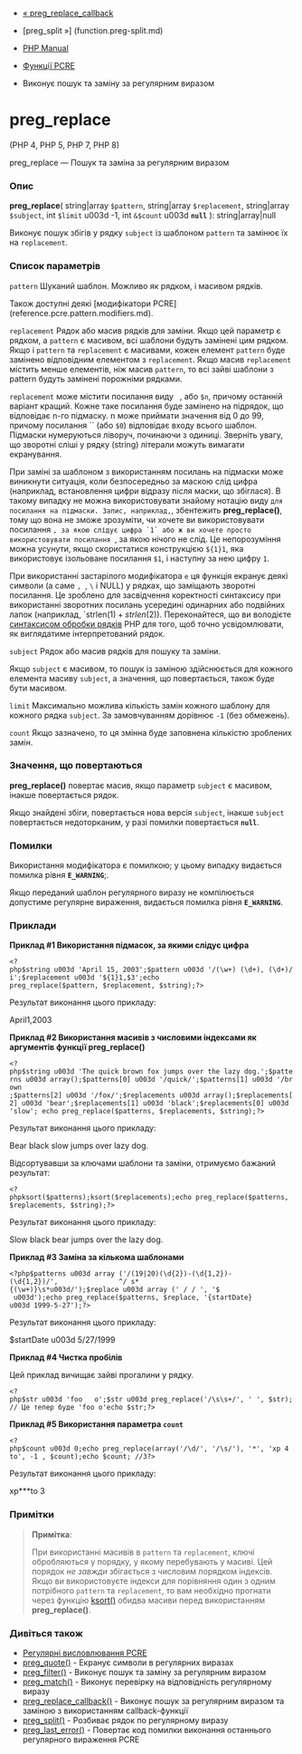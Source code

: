 - [« preg_replace_callback](function.preg-replace-callback.md)
- [preg_split »] (function.preg-split.md)

- [PHP Manual](index.md)
- [Функції PCRE](ref.pcre.md)
- Виконує пошук та заміну за регулярним виразом

# preg_replace

(PHP 4, PHP 5, PHP 7, PHP 8)

preg_replace — Пошук та заміна за регулярним виразом

### Опис

**preg_replace**(
string\|array `$pattern`,
string\|array `$replacement`,
string\|array `$subject`,
int `$limit` u003d -1,
int `&$count` u003d **`null`**
): string\|array\|null

Виконує пошук збігів у рядку `subject` із шаблоном `pattern` та
замінює їх на `replacement`.

### Список параметрів

`pattern`
Шуканий шаблон. Можливо як рядком, і масивом рядків.

Також доступні деякі [модифікатори
PCRE] (reference.pcre.pattern.modifiers.md).

`replacement`
Рядок або масив рядків для заміни. Якщо цей параметр є рядком,
а `pattern` є масивом, всі шаблони будуть замінені цим рядком.
Якщо і `pattern` та `replacement` є масивами, кожен елемент
`pattern` буде замінено відповідним елементом з `replacement`. Якщо
масив `replacement` містить менше елементів, ніж масив `pattern`, то
всі зайві шаблони з pattern будуть замінені порожніми рядками.

`replacement` може містити посилання виду `
`, або `$n`, причому
останній варіант кращий. Кожне таке посилання буде замінено
на підрядок, що відповідає n-го підмаску. n може приймати значення
від 0 до 99, причому посилання `` (або `$0`) відповідає входу всього
шаблон. Підмаски нумеруються ліворуч, починаючи з одиниці. Зверніть
увагу, що зворотні сліші у рядку (string) літерали можуть вимагати
екранування.

При заміні за шаблоном з використанням посилань на підмаски може
виникнути ситуація, коли безпосередньо за маскою слід цифра
(наприклад, встановлення цифри відразу після маски, що збіглася). В такому випадку
не можна використовувати знайому нотацію виду `` для посилання на підмаски.
Запис, наприклад, ``, збентежить **preg_replace()**, тому що вона не
зможе зрозуміти, чи хочете ви використовувати посилання ``, за якою слідує
цифра `1` або ж ви хочете просто використовувати посилання ``, за якою
нічого не слід. Це непорозуміння можна усунути, якщо
скористатися конструкцією `${1}1`, яка використовує ізольоване посилання
`$1`, і наступну за нею цифру `1`.

При використанні застарілого модифікатора `e` ця функція екранує
деякі символи (а саме ```, ```, `\` і NULL) у рядках, що заміщають
зворотні посилання. Це зроблено для засвідчення коректності синтаксису
при використанні зворотних посилань усередині одинарних або подвійних лапок
(наприклад, `strlen($1)+strlen($2)). Переконайтеся, що ви володієте
[синтаксисом обробки рядків](language.types.string.md) PHP для того,
щоб точно усвідомлювати, як виглядатиме інтерпретований рядок.

`subject`
Рядок або масив рядків для пошуку та заміни.

Якщо `subject` є масивом, то пошук із заміною здійснюється для
кожного елемента масиву `subject`, а значення, що повертається, також буде
бути масивом.

`limit`
Максимально можлива кількість замін кожного шаблону для кожного рядка
`subject`. За замовчуванням дорівнює `-1` (без обмежень).

`count`
Якщо зазначено, то ця змінна буде заповнена кількістю
зроблених замін.

### Значення, що повертаються

**preg_replace()** повертає масив, якщо параметр `subject` є
масивом, інакше повертається рядок.

Якщо знайдені збіги, повертається нова версія `subject`, інакше
`subject` повертається недоторканим, у разі помилки повертається
**`null`**.

### Помилки

Використання модифікатора є помилкою; у цьому випадку видається
помилка рівня **`E_WARNING`**;.

Якщо переданий шаблон регулярного виразу не компілюється
допустиме регулярне вираження, видається помилка рівня **`E_WARNING`**.

### Приклади

**Приклад #1 Використання підмасок, за якими слідує цифра**

` <?php$string u003d 'April 15, 2003';$pattern u003d '/(\w+) (\d+), (\d+)/i';$replacement u003d '${1}1,$3';echo preg_replace($pattern, $replacement, $string);?> `

Результат виконання цього прикладу:

April1,2003

**Приклад #2 Використання масивів з числовими індексами як
аргументів функції **preg_replace()****

` <?php$string u003d 'The quick brown fox jumps over the lazy dog.';$patterns u003d array();$patterns[0] u003d '/quick/';$patterns[1] u003d '/brown ;$patterns[2] u003d '/fox/';$replacements u003d array();$replacements[2] u003d 'bear';$replacements[1] u003d 'black';$replacements[0] u003d 'slow'; echo preg_replace($patterns, $replacements, $string);?> `

Результат виконання цього прикладу:

Bear black slow jumps over lazy dog.

Відсортувавши за ключами шаблони та заміни, отримуємо бажаний результат:

` <?phpksort($patterns);ksort($replacements);echo preg_replace($patterns, $replacements, $string);?> `

Результат виконання цього прикладу:

Slow black bear jumps over the lazy dog.

**Приклад #3 Заміна за кількома шаблонами**

` <?php$patterns u003d array ('/(19|20)(\d{2})-(\d{1,2})-(\d{1,2})/',               ^/ s*{(\w+)}\s*u003d/');$replace u003d array (' / / ', '$  u003d');echo preg_replace($patterns, $replace, '{startDate} u003d 1999-5-27');?> `

Результат виконання цього прикладу:

$startDate u003d 5/27/1999

**Приклад #4 Чистка пробілів**

Цей приклад вичищає зайві прогалини у рядку.

` <?php$str u003d 'foo   o';$str u003d preg_replace('/\s\s+/', ' ', $str);// Це тепер буде 'foo o'echo $str;?> `

**Приклад #5 Використання параметра `count`**

` <?php$count u003d 0;echo preg_replace(array('/\d/', '/\s/'), '*', 'xp 4 to', -1 , $count);echo $count; //3?> `

Результат виконання цього прикладу:

xp***to
3

### Примітки

> **Примітка**:
>
> При використанні масивів в `pattern` та `replacement`, ключі
> обробляються у порядку, у якому перебувають у масиві. Цей
> порядок *не завжди* збігається з числовим порядком індексів. Якщо ви
> використовуєте індекси для порівняння один з одним потрібного `pattern`
> та `replacement`, то вам необхідно прогнати через функцію
> [ksort()](function.ksort.md) обидва масиви перед використанням
> **preg_replace()**.

### Дивіться також

- [Регулярні висловлювання PCRE](pcre.pattern.md)
- [preg_quote()](function.preg-quote.md) - Екранує символи в
регулярних виразах
- [preg_filter()](function.preg-filter.md) - Виконує пошук та
заміну за регулярним виразом
- [preg_match()](function.preg-match.md) - Виконує перевірку на
відповідність регулярному виразу
- [preg_replace_callback()](function.preg-replace-callback.md) -
Виконує пошук за регулярним виразом та заміною з використанням
callback-функції
- [preg_split()](function.preg-split.md) - Розбиває рядок по
регулярному виразу
- [preg_last_error()](function.preg-last-error.md) - Повертає код
помилки виконання останнього регулярного вираження PCRE
